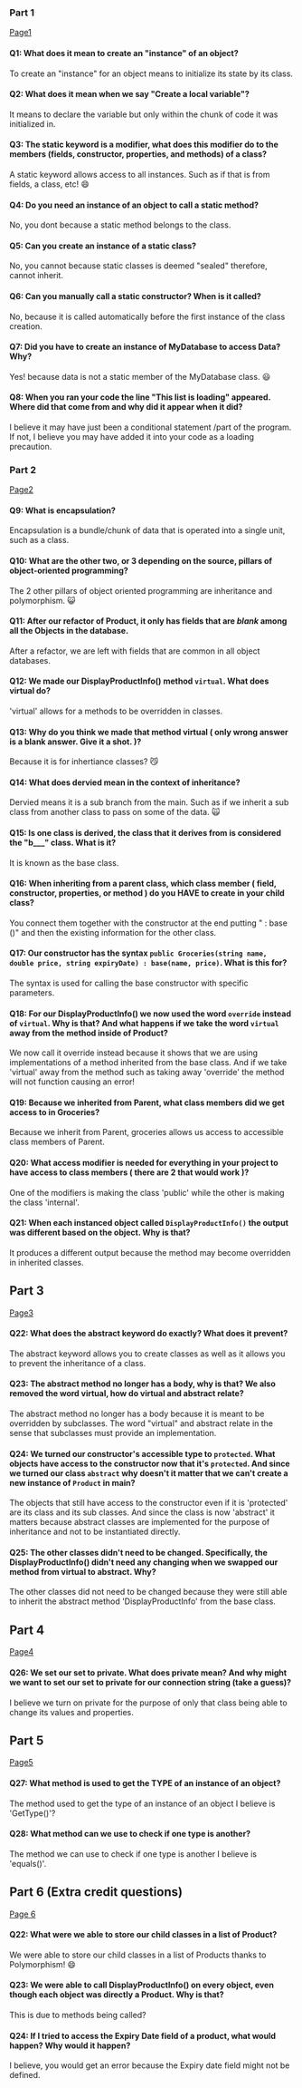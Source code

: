 ﻿### Part 1
[Page1](Training/Page1.md)

#### Q1: What does it mean to create an "instance" of an object?
To create an "instance" for an object means to initialize its state by its class.
#### Q2: What does it mean when we say "Create a local variable"?
It means to declare the variable but only within the chunk of code it was initialized in.
#### Q3: The static keyword is a modifier, what does this modifier do to the members (fields, constructor, properties, and methods) of a class?
A static keyword allows access to all instances. Such as if that is from fields, a class, etc! :smile:
#### Q4: Do you need an instance of an object to call a static method?
No, you dont because a static method belongs to the class.
#### Q5: Can you create an instance of a static class?
No, you cannot because static classes is deemed "sealed" therefore, cannot inherit.
#### Q6: Can you manually call a static constructor? When is it called?
No, because it is called automatically before the first instance of the class creation. 
#### Q7: Did you have to create an instance of MyDatabase to access Data? Why?
Yes! because data is not a static member of the MyDatabase class. :smiley:
#### Q8: When you ran your code the line "This list is loading" appeared. Where did that come from and why did it appear when it did?
I believe it may have just been a conditional statement /part of the program. If not, I believe you may have added it into your code as a loading precaution.
### Part 2
[Page2](Training/Page2.md)

#### Q9: What is encapsulation?
Encapsulation is a bundle/chunk of data that is operated into a single unit, such as a class.
#### Q10: What are the other two, or 3 depending on the source, pillars of object-oriented programming?
 The 2 other pillars of object oriented programming are inheritance and polymorphism. :smiley_cat:
#### Q11: After our refactor of Product, it only has fields that are _blank_ among all the Objects in the database.
After a refactor, we are left with fields that are common in all object databases.
#### Q12: We made our DisplayProductInfo() method `virtual`. What does virtual do?
'virtual' allows for a methods to be overridden in classes.
#### Q13: Why do you think we made that method virtual ( only wrong answer is a blank answer. Give it a shot. )?
Because it is for inhertiance classes? :smirk_cat:
#### Q14: What does dervied mean in the context of inheritance?
Dervied means it is a sub branch from the main. Such as if we inherit a sub class from another class to pass on some of the data. :scream_cat: 
#### Q15: Is one class is derived, the class that it derives from is considered the "b___" class. What is it?
It is known as the base class. 
#### Q16: When inheriting from a parent class, which class member ( field, constructor, properties, or method ) do you HAVE to create in your child class?
You connect them together with the constructor at the end putting " : base ()" and then the existing information for the other class.
#### Q17: Our constructor has the syntax `public Groceries(string name, double price, string expiryDate) : base(name, price)`. What is this for?
The syntax is used for calling the base constructor with specific parameters.
#### Q18: For our DisplayProductInfo() we now used the word `override` instead of `virtual`. Why is that? And what happens if we take the word `virtual` away from the method inside of Product?
We now call it override instead because it shows that we are using implementations of a method inherited from the base class. And if we take 'virtual' away from the method such as taking away 'override' the method will not function causing an error!
#### Q19: Because we inherited from Parent, what class members did we get access to in Groceries?
Because we inherit from Parent, groceries allows us access to accessible class members of Parent.
#### Q20: What access modifier is needed for everything in your project to have access to class members ( there are 2 that would work )?
One of the modifiers is making the class 'public' while the other is making the class 'internal'.
#### Q21: When each instanced object called `DisplayProductInfo()` the output was different based on the object. Why is that?
It produces a different output because the method may become overridden in inherited classes.

## Part 3
[Page3](Training/Page3.md)

#### Q22: What does the abstract keyword do exactly? What does it prevent?
The abstract keyword allows you to create classes as well as it allows you to prevent the inheritance of a class.
#### Q23: The abstract method no longer has a body, why is that? We also removed the word virtual, how do virtual and abstract relate?
The abstract method no longer has a body because it is meant to be overridden by subclasses. The word "virtual" and abstract relate in the sense that subclasses must provide an implementation.
#### Q24: We turned our constructor's accessible type to `protected`. What objects have access to the constructor now that it's `protected`. And since we turned our class `abstract` why doesn't it matter that we can't create a new instance of `Product` in main?
The objects that still have access to the constructor even if it is 'protected' are its class and its sub classes. And since the class is now 'abstract' it matters because abstract classes are implemented for the purpose of inheritance and not to be instantiated directly.
#### Q25: The other classes didn't need to be changed. Specifically, the DisplayProductInfo() didn't need any changing when we swapped our method from virtual to abstract. Why?
The other classes did not need to be changed because they were still able to inherit the abstract method 'DisplayProductInfo' from the base class.

## Part 4
[Page4](Training/Page4.md)

#### Q26: We set our set to private. What does private mean? And why might we want to set our set to private for our connection string (take a guess)?
I believe we turn on private for the purpose of only that class being able to change its values and properties.
## Part 5
[Page5](Training/Page5.md)

#### Q27: What method is used to get the TYPE of an instance of an object?
The method used to get the type of an instance of an object I believe is 'GetType()'?
#### Q28: What method can we use to check if one type is another?
The method we can use to check if one type is another I believe is 'equals()'.

## Part 6 (Extra credit questions)
[Page 6](Training/Page6.md)

#### Q22: What were we able to store our child classes in a list of Product?
We were able to store our child classes in a list of Products thanks to Polymorphism! :smile:
#### Q23: We were able to call DisplayProductInfo() on every object, even though each object was directly a Product. Why is that?
This is due to methods being called?
#### Q24: If I tried to access the Expiry Date field of a product, what would happen? Why would it happen?
I believe, you would get an error because the Expiry date field might not be defined.